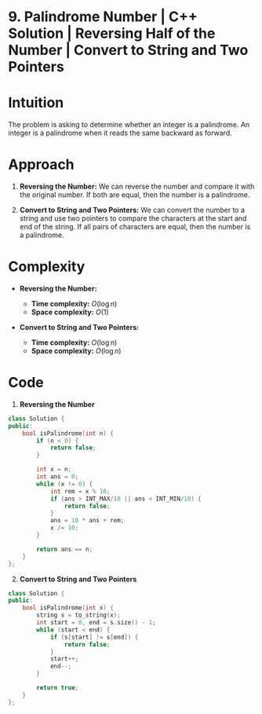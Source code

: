 # 9. Palindrome Number | C++ Solution | Reversing Half of the Number | Convert to String and Two Pointers

# Intuition

The problem is asking to determine whether an integer is a palindrome. An integer is a palindrome when it reads the same backward as forward.

# Approach

1. **Reversing the Number:** We can reverse the number and compare it with the original number. If both are equal, then the number is a palindrome.

2. **Convert to String and Two Pointers:** We can convert the number to a string and use two pointers to compare the characters at the start and end of the string. If all pairs of characters are equal, then the number is a palindrome.

# Complexity

-   **Reversing the Number:**

    -   **Time complexity:** $O(\log n)$
    -   **Space complexity:** $O(1)$

-   **Convert to String and Two Pointers:**

    -   **Time complexity:** $O(\log n)$
    -   **Space complexity:** $O(\log n)$

# Code

1. **Reversing the Number**

```cpp
class Solution {
public:
    bool isPalindrome(int n) {
        if (n < 0) {
            return false;
        }

        int x = n;
        int ans = 0;
        while (x != 0) {
            int rem = x % 10;
            if (ans > INT_MAX/10 || ans < INT_MIN/10) {
                return false;
            }
            ans = 10 * ans + rem;
            x /= 10;
        }

        return ans == n;
    }
};
```

2. **Convert to String and Two Pointers**

```cpp
class Solution {
public:
    bool isPalindrome(int x) {
        string s = to_string(x);
        int start = 0, end = s.size() - 1;
        while (start < end) {
            if (s[start] != s[end]) {
                return false;
            }
            start++;
            end--;
        }

        return true;
    }
};
```
